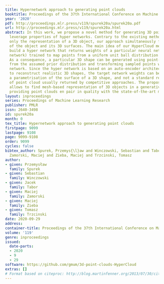 ```yaml
---
title: Hypernetwork approach to generating point clouds
booktitle: Proceedings of the 37th International Conference on Machine Learning
year: '2020'
pdf: http://proceedings.mlr.press/v119/spurek20a/spurek20a.pdf
url: http://proceedings.mlr.press/v119/spurek20a.html
abstract: In this work, we propose a novel method for generating 3D point clouds that
  leverage properties of hyper networks. Contrary to the existing methods that learn
  only the representation of a 3D object, our approach simultaneously finds a representation
  of the object and its 3D surfaces. The main idea of our HyperCloud method is to
  build a hyper network that returns weights of a particular neural network (target
  network) trained to map points from a uniform unit ball distribution into a 3D shape.
  As a consequence, a particular 3D shape can be generated using point-by-point sampling
  from the assumed prior distribution and transforming sampled points with the target
  network. Since the hyper network is based on an auto-encoder architecture trained
  to reconstruct realistic 3D shapes, the target network weights can be considered
  a parametrisation of the surface of a 3D shape, and not a standard representation
  of point cloud usually returned by competitive approaches. The proposed architecture
  allows to find mesh-based representation of 3D objects in a generative manner, while
  providing point clouds en pair in quality with the state-of-the-art methods.
layout: inproceedings
series: Proceedings of Machine Learning Research
publisher: PMLR
issn: 2640-3498
id: spurek20a
month: 0
tex_title: Hypernetwork approach to generating point clouds
firstpage: 9099
lastpage: 9108
page: 9099-9108
order: 9099
cycles: false
bibtex_author: Spurek, Przemys{\l}aw and Winczowski, Sebastian and Tabor, Jacek and
  Zamorski, Maciej and Zieba, Maciej and Trzcinski, Tomasz
author:
- given: Przemysław
  family: Spurek
- given: Sebastian
  family: Winczowski
- given: Jacek
  family: Tabor
- given: Maciej
  family: Zamorski
- given: Maciej
  family: Zieba
- given: Tomasz
  family: Trzcinski
date: 2020-09-29
address: 
container-title: Proceedings of the 37th International Conference on Machine Learning
volume: '119'
genre: inproceedings
issued:
  date-parts:
  - 2020
  - 9
  - 29
software: https://github.com/gmum/3d-point-clouds-HyperCloud
extras: []
# Format based on citeproc: http://blog.martinfenner.org/2013/07/30/citeproc-yaml-for-bibliographies/
---
```

